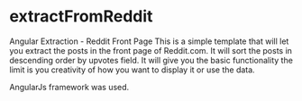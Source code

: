 # extractFromReddit
Angular Extraction - Reddit Front Page
This is a simple template that will let you extract the posts in the front page of Reddit.com.  It will sort the posts in descending
order by upvotes field.  It will give you the basic functionality the limit is you creativity of how you want to display it or use the
data.

AngularJs framework was used.
